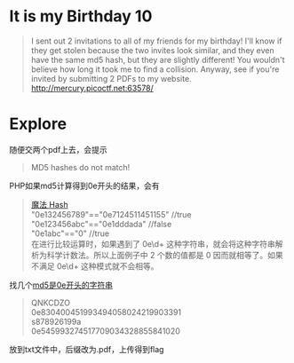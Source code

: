 # It is my Birthday 10
>I sent out 2 invitations to all of my friends for my birthday! I'll know if they get stolen because the two invites look similar, and they even have the same md5 hash, but they are slightly different! You wouldn't believe how long it took me to find a collision. Anyway, see if you're invited by submitting 2 PDFs to my website. http://mercury.picoctf.net:63578/

# Explore
随便交两个pdf上去，会提示
>MD5 hashes do not match!

PHP如果md5计算得到0e开头的结果，会有
>[魔法 Hash ](https://ctf-wiki.org/web/php/php/)   
"0e132456789"=="0e7124511451155" //true  
"0e123456abc"=="0e1dddada" //false  
"0e1abc"=="0"  //true  
在进行比较运算时，如果遇到了 0e\d+ 这种字符串，就会将这种字符串解析为科学计数法。所以上面例子中 2 个数的值都是 0 因而就相等了。如果不满足 0e\d+ 这种模式就不会相等。

找几个[md5是0e开头的字符串](https://www.jianshu.com/p/5bef1f98ca22)
>QNKCDZO  
0e830400451993494058024219903391  
s878926199a  
0e545993274517709034328855841020   

放到txt文件中，后缀改为.pdf，上传得到flag